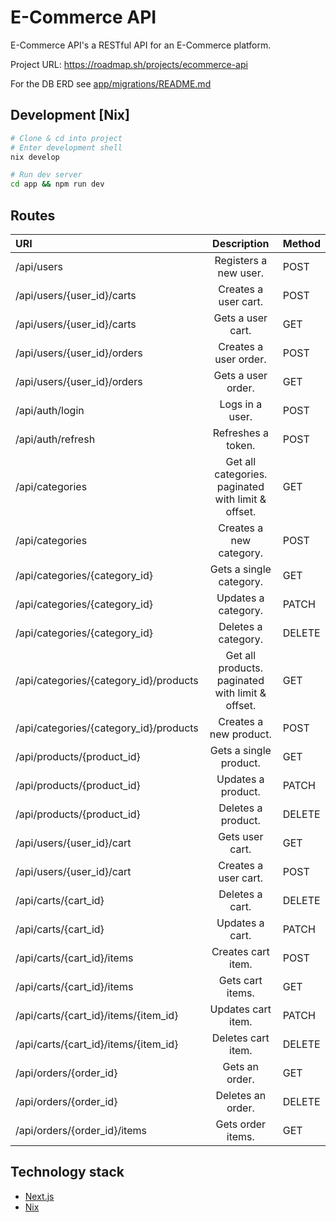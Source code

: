 # E-Commerce API

E-Commerce API's a RESTful API for an E-Commerce platform.

Project URL: https://roadmap.sh/projects/ecommerce-api

For the DB ERD see [app/migrations/README.md](app/migrations/README.md)

## Development \[Nix\]

```bash
# Clone & cd into project
# Enter development shell
nix develop

# Run dev server
cd app && npm run dev
```

## Routes

| URI                                    |                    Description                     | Method |
| :------------------------------------- | :------------------------------------------------: | :----- |
| /api/users                             |               Registers a new user.                | POST   |
| /api/users/{user_id}/carts             |                Creates a user cart.                | POST   |
| /api/users/{user_id}/carts             |                 Gets a user cart.                  | GET    |
| /api/users/{user_id}/orders            |               Creates a user order.                | POST   |
| /api/users/{user_id}/orders            |                 Gets a user order.                 | GET    |
| /api/auth/login                        |                  Logs in a user.                   | POST   |
| /api/auth/refresh                      |                 Refreshes a token.                 | POST   |
| /api/categories                        | Get all categories. paginated with limit & offset. | GET    |
| /api/categories                        |              Creates a new category.               | POST   |
| /api/categories/{category_id}          |              Gets a single category.               | GET    |
| /api/categories/{category_id}          |                Updates a category.                 | PATCH  |
| /api/categories/{category_id}          |                Deletes a category.                 | DELETE |
| /api/categories/{category_id}/products |  Get all products. paginated with limit & offset.  | GET    |
| /api/categories/{category_id}/products |               Creates a new product.               | POST   |
| /api/products/{product_id}             |               Gets a single product.               | GET    |
| /api/products/{product_id}             |                 Updates a product.                 | PATCH  |
| /api/products/{product_id}             |                 Deletes a product.                 | DELETE |
| /api/users/{user_id}/cart              |                  Gets user cart.                   | GET    |
| /api/users/{user_id}/cart              |                Creates a user cart.                | POST   |
| /api/carts/{cart_id}                   |                  Deletes a cart.                   | DELETE |
| /api/carts/{cart_id}                   |                  Updates a cart.                   | PATCH  |
| /api/carts/{cart_id}/items             |                 Creates cart item.                 | POST   |
| /api/carts/{cart_id}/items             |                  Gets cart items.                  | GET    |
| /api/carts/{cart_id}/items/{item_id}   |                 Updates cart item.                 | PATCH  |
| /api/carts/{cart_id}/items/{item_id}   |                 Deletes cart item.                 | DELETE |
| /api/orders/{order_id}                 |                   Gets an order.                   | GET    |
| /api/orders/{order_id}                 |                 Deletes an order.                  | DELETE |
| /api/orders/{order_id}/items           |                 Gets order items.                  | GET    |

## Technology stack

- [Next.js](https://nextjs.org/)
- [Nix](https://nixos.org/nix/)
